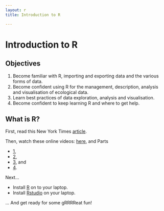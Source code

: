 ```yaml
---
layout: r
title: Introduction to R

---
```


Introduction to R
=================

## Objectives

1. Become familiar with R, importing and exporting data and the various forms of data.
2. Become confident using R for the management, description, analysis and visualisation of ecological data.
3. Learn best practices of data exploration, analysis and visualisation.
4. Become confident to keep learning R and where to get help.

## What is R?

First, read this New York Times [article](http://www.nytimes.com/2009/01/07/technology/business-computing/07program.html?_r=1&pagewanted=all).

Then, watch these online videos: [here](http://www.youtube.com/watch?v=W2GZFeYGU3s), and Parts 
 - [1](http://www.youtube.com/watch?v=M2u7kbcXI_k&feature=related), 
 - [2](http://www.youtube.com/watch?v=6srdi62YdxM&feature=channel), 
 - [3](http://www.youtube.com/watch?v=NoV7VrE90LA&feature=relmfu), and 
 - [4](http://www.youtube.com/watch?v=_MBwNWANSb4&feature=relmfu).

Next...

 - Install [R](www.r-project.org) on to your laptop.
 - Install [Rstudio](http://www.rstudio.com/) on your laptop.

 ... And get ready for some gRRRReat fun!




